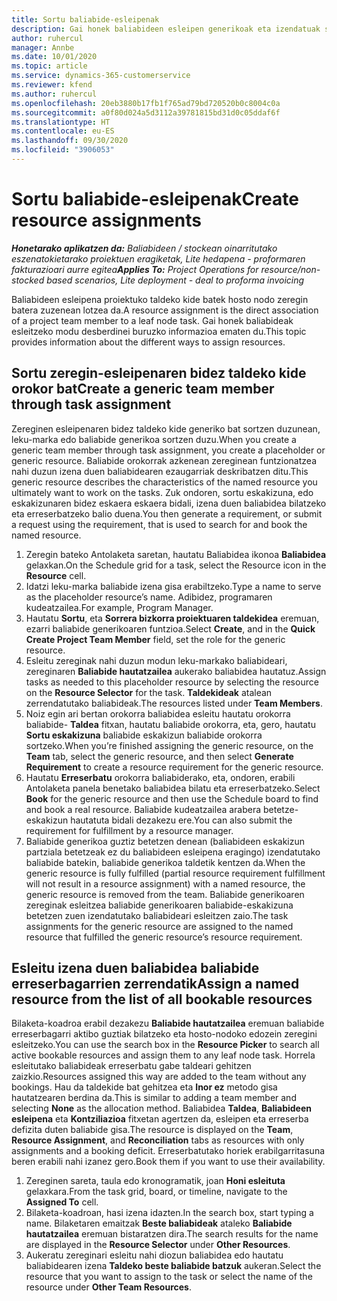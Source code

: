 ```yaml
---
title: Sortu baliabide-esleipenak
description: Gai honek baliabideen esleipen generikoak eta izendatuak sortzeari buruzko informazioa eskaintzen du.
author: ruhercul
manager: Annbe
ms.date: 10/01/2020
ms.topic: article
ms.service: dynamics-365-customerservice
ms.reviewer: kfend
ms.author: ruhercul
ms.openlocfilehash: 20eb3880b17fb1f765ad79bd720520b0c8004c0a
ms.sourcegitcommit: a0f80d024a5d3112a39781815bd31d0c05ddaf6f
ms.translationtype: HT
ms.contentlocale: eu-ES
ms.lasthandoff: 09/30/2020
ms.locfileid: "3906053"
---
```

# <a name="create-resource-assignments"></a><span data-ttu-id="188d8-103">Sortu baliabide-esleipenak</span><span class="sxs-lookup"><span data-stu-id="188d8-103">Create resource assignments</span></span>

<span data-ttu-id="188d8-104">_**Honetarako aplikatzen da:** Baliabideen / stockean oinarritutako eszenatokietarako proiektuen eragiketak, Lite hedapena - proformaren fakturazioari aurre egitea_</span><span class="sxs-lookup"><span data-stu-id="188d8-104">_**Applies To:** Project Operations for resource/non-stocked based scenarios, Lite deployment - deal to proforma invoicing_</span></span>


<span data-ttu-id="188d8-105">Baliabideen esleipena proiektuko taldeko kide batek hosto nodo zeregin batera zuzenean lotzea da.</span><span class="sxs-lookup"><span data-stu-id="188d8-105">A resource assignment is the direct association of a project team member to a leaf node task.</span></span> <span data-ttu-id="188d8-106">Gai honek baliabideak esleitzeko modu desberdinei buruzko informazioa ematen du.</span><span class="sxs-lookup"><span data-stu-id="188d8-106">This topic provides information about the different ways to assign resources.</span></span>

## <a name="create-a-generic-team-member-through-task-assignment"></a><span data-ttu-id="188d8-107">Sortu zeregin-esleipenaren bidez taldeko kide orokor bat</span><span class="sxs-lookup"><span data-stu-id="188d8-107">Create a generic team member through task assignment</span></span>


<span data-ttu-id="188d8-108">Zereginen esleipenaren bidez taldeko kide generiko bat sortzen duzunean, leku-marka edo baliabide generikoa sortzen duzu.</span><span class="sxs-lookup"><span data-stu-id="188d8-108">When you create a generic team member through task assignment, you create a placeholder or generic resource.</span></span> <span data-ttu-id="188d8-109">Baliabide orokorrak azkenean zereginean funtzionatzea nahi duzun izena duen baliabidearen ezaugarriak deskribatzen ditu.</span><span class="sxs-lookup"><span data-stu-id="188d8-109">This generic resource describes the characteristics of the named resource you ultimately want to work on the tasks.</span></span> <span data-ttu-id="188d8-110">Zuk ondoren, sortu eskakizuna, edo eskakizunaren bidez eskaera eskaera bidali, izena duen baliabidea bilatzeko eta erreserbatzeko balio duena.</span><span class="sxs-lookup"><span data-stu-id="188d8-110">You then generate a requirement, or submit a request using the requirement, that is used to search for and book the named resource.</span></span>

1. <span data-ttu-id="188d8-111">Zeregin bateko Antolaketa saretan, hautatu Baliabidea ikonoa **Baliabidea** gelaxkan.</span><span class="sxs-lookup"><span data-stu-id="188d8-111">On the Schedule grid for a task, select the Resource icon in the **Resource** cell.</span></span>
2. <span data-ttu-id="188d8-112">Idatzi leku-marka baliabide izena gisa erabiltzeko.</span><span class="sxs-lookup"><span data-stu-id="188d8-112">Type a name to serve as the placeholder resource’s name.</span></span> <span data-ttu-id="188d8-113">Adibidez, programaren kudeatzailea.</span><span class="sxs-lookup"><span data-stu-id="188d8-113">For example, Program Manager.</span></span>
3. <span data-ttu-id="188d8-114">Hautatu **Sortu**, eta **Sorrera bizkorra proiektuaren taldekidea** eremuan, ezarri baliabide generikoaren funtzioa.</span><span class="sxs-lookup"><span data-stu-id="188d8-114">Select **Create**, and in the **Quick Create Project Team Member** field, set the role for the generic resource.</span></span>
4. <span data-ttu-id="188d8-115">Esleitu zereginak nahi duzun modun leku-markako baliabideari, zereginaren **Baliabide hautatzailea** aukerako baliabidea hautatuz.</span><span class="sxs-lookup"><span data-stu-id="188d8-115">Assign tasks as needed to this placeholder resource by selecting the resource on the **Resource Selector** for the task.</span></span> <span data-ttu-id="188d8-116">**Taldekideak** atalean zerrendatutako baliabideak.</span><span class="sxs-lookup"><span data-stu-id="188d8-116">The resources listed under **Team Members**.</span></span>
5. <span data-ttu-id="188d8-117">Noiz egin ari bertan orokorra baliabidea esleitu hautatu orokorra baliabide- **Taldea** fitxan, hautatu baliabide orokorra, eta, gero, hautatu **Sortu eskakizuna** baliabide eskakizun baliabide orokorra sortzeko.</span><span class="sxs-lookup"><span data-stu-id="188d8-117">When you’re finished assigning the generic resource, on the **Team** tab, select the generic resource, and then select **Generate Requirement** to create a resource requirement for the generic resource.</span></span>
6. <span data-ttu-id="188d8-118">Hautatu **Erreserbatu** orokorra baliabiderako, eta, ondoren, erabili Antolaketa panela benetako baliabidea bilatu eta erreserbatzeko.</span><span class="sxs-lookup"><span data-stu-id="188d8-118">Select **Book** for the generic resource and then use the Schedule board to find and book a real resource.</span></span> <span data-ttu-id="188d8-119">Baliabide kudeatzailea arabera betetze-eskakizun hautatuta bidali dezakezu ere.</span><span class="sxs-lookup"><span data-stu-id="188d8-119">You can also submit the requirement for fulfillment by a resource manager.</span></span>
7. <span data-ttu-id="188d8-120">Baliabide generikoa guztiz betetzen denean (baliabideen eskakizun partziala betetzeak ez du baliabideen esleipena eragingo) izendatutako baliabide batekin, baliabide generikoa taldetik kentzen da.</span><span class="sxs-lookup"><span data-stu-id="188d8-120">When the generic resource is fully fulfilled (partial resource requirement fulfillment will not result in a resource assignment) with a named resource, the generic resource is removed from the team.</span></span> <span data-ttu-id="188d8-121">Baliabide generikoaren zereginak esleitzea baliabide generikoaren baliabide-eskakizuna betetzen zuen izendatutako baliabideari esleitzen zaio.</span><span class="sxs-lookup"><span data-stu-id="188d8-121">The task assignments for the generic resource are assigned to the named resource that fulfilled the generic resource’s resource requirement.</span></span>

## <a name="assign-a-named-resource-from-the-list-of-all-bookable-resources"></a><span data-ttu-id="188d8-122">Esleitu izena duen baliabidea baliabide erreserbagarrien zerrendatik</span><span class="sxs-lookup"><span data-stu-id="188d8-122">Assign a named resource from the list of all bookable resources</span></span>

<span data-ttu-id="188d8-123">Bilaketa-koadroa erabil dezakezu **Baliabide hautatzailea** eremuan baliabide erreserbagarri aktibo guztiak bilatzeko eta hosto-nodoko edozein zeregini esleitzeko.</span><span class="sxs-lookup"><span data-stu-id="188d8-123">You can use the search box in the **Resource Picker** to search all active bookable resources and assign them to any leaf node task.</span></span> <span data-ttu-id="188d8-124">Horrela esleitutako baliabideak erreserbatu gabe taldeari gehitzen zaizkio.</span><span class="sxs-lookup"><span data-stu-id="188d8-124">Resources assigned this way are added to the team without any bookings.</span></span> <span data-ttu-id="188d8-125">Hau da taldekide bat gehitzea eta **Inor ez** metodo gisa hautatzearen berdina da.</span><span class="sxs-lookup"><span data-stu-id="188d8-125">This is similar to adding a team member and selecting **None** as the allocation method.</span></span> <span data-ttu-id="188d8-126">Baliabidea **Taldea**, **Baliabideen esleipena** eta **Kontziliazioa** fitxetan agertzen da, esleipen eta erreserba defizita duten baliabide gisa.</span><span class="sxs-lookup"><span data-stu-id="188d8-126">The resource is displayed on the **Team**, **Resource Assignment**, and **Reconciliation** tabs as resources with only assignments and a booking deficit.</span></span> <span data-ttu-id="188d8-127">Erreserbatutako horiek erabilgarritasuna beren erabili nahi izanez gero.</span><span class="sxs-lookup"><span data-stu-id="188d8-127">Book them if you want to use their availability.</span></span>

1. <span data-ttu-id="188d8-128">Zereginen sareta, taula edo kronogramatik, joan **Honi esleituta** gelaxkara.</span><span class="sxs-lookup"><span data-stu-id="188d8-128">From the task grid, board, or timeline, navigate to the **Assigned To** cell.</span></span>
2. <span data-ttu-id="188d8-129">Bilaketa-koadroan, hasi izena idazten.</span><span class="sxs-lookup"><span data-stu-id="188d8-129">In the search box, start typing a name.</span></span> <span data-ttu-id="188d8-130">Bilaketaren emaitzak **Beste baliabideak** ataleko **Baliabide hautatzailea** eremuan bistaratzen dira.</span><span class="sxs-lookup"><span data-stu-id="188d8-130">The search results for the name are displayed in the **Resource Selector** under **Other Resources**.</span></span>
3. <span data-ttu-id="188d8-131">Aukeratu zereginari esleitu nahi diozun baliabidea edo hautatu baliabidearen izena **Taldeko beste baliabide batzuk** aukeran.</span><span class="sxs-lookup"><span data-stu-id="188d8-131">Select the resource that you want to assign to the task or select the name of the resource under **Other Team Resources**.</span></span>
